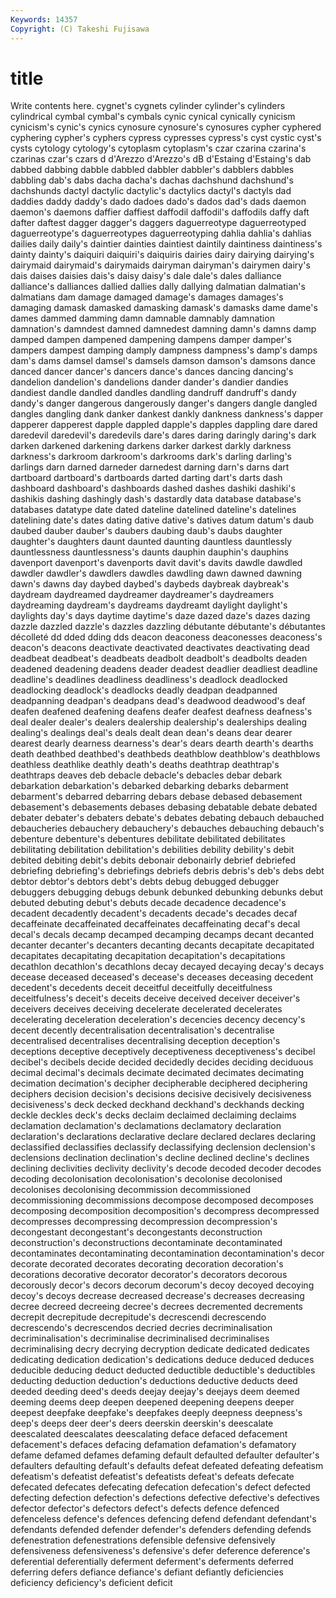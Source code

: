 ```yaml
---
Keywords: 14357 
Copyright: (C) Takeshi Fujisawa
---
```


# title

Write contents here.
 cygnet's cygnets cylinder cylinder's cylinders cylindrical cymbal cymbal's cymbals
cynic cynical cynically cynicism cynicism's cynic's cynics cynosure cynosure's cynosures
cypher cyphered cyphering cypher's cyphers cypress cypresses cypress's cyst cystic
cyst's cysts cytology cytology's cytoplasm cytoplasm's czar czarina czarina's czarinas
czar's czars d d'Arezzo d'Arezzo's dB d'Estaing d'Estaing's dab dabbed
dabbing dabble dabbled dabbler dabbler's dabblers dabbles dabbling dab's dabs
dacha dacha's dachas dachshund dachshund's dachshunds dactyl dactylic dactylic's dactylics
dactyl's dactyls dad daddies daddy daddy's dado dadoes dado's dados
dad's dads daemon daemon's daemons daffier daffiest daffodil daffodil's daffodils
daffy daft dafter daftest dagger dagger's daggers daguerreotype daguerreotyped daguerreotype's
daguerreotypes daguerreotyping dahlia dahlia's dahlias dailies daily daily's daintier dainties
daintiest daintily daintiness daintiness's dainty dainty's daiquiri daiquiri's daiquiris dairies
dairy dairying dairying's dairymaid dairymaid's dairymaids dairyman dairyman's dairymen dairy's
dais daises daisies dais's daisy daisy's dale dale's dales dalliance
dalliance's dalliances dallied dallies dally dallying dalmatian dalmatian's dalmatians dam
damage damaged damage's damages damages's damaging damask damasked damasking damask's
damasks dame dame's dames dammed damming damn damnable damnably damnation
damnation's damndest damned damnedest damning damn's damns damp damped dampen
dampened dampening dampens damper damper's dampers dampest damping damply dampness
dampness's damp's damps dam's dams damsel damsel's damsels damson damson's
damsons dance danced dancer dancer's dancers dance's dances dancing dancing's
dandelion dandelion's dandelions dander dander's dandier dandies dandiest dandle dandled
dandles dandling dandruff dandruff's dandy dandy's danger dangerous dangerously danger's
dangers dangle dangled dangles dangling dank danker dankest dankly dankness
dankness's dapper dapperer dapperest dapple dappled dapple's dapples dappling dare
dared daredevil daredevil's daredevils dare's dares daring daringly daring's dark
darken darkened darkening darkens darker darkest darkly darkness darkness's darkroom
darkroom's darkrooms dark's darling darling's darlings darn darned darneder darnedest
darning darn's darns dart dartboard dartboard's dartboards darted darting dart's
darts dash dashboard dashboard's dashboards dashed dashes dashiki dashiki's dashikis
dashing dashingly dash's dastardly data database database's databases datatype date
dated dateline datelined dateline's datelines datelining date's dates dating dative
dative's datives datum datum's daub daubed dauber dauber's daubers daubing
daub's daubs daughter daughter's daughters daunt daunted daunting dauntless dauntlessly
dauntlessness dauntlessness's daunts dauphin dauphin's dauphins davenport davenport's davenports davit
davit's davits dawdle dawdled dawdler dawdler's dawdlers dawdles dawdling dawn
dawned dawning dawn's dawns day daybed daybed's daybeds daybreak daybreak's
daydream daydreamed daydreamer daydreamer's daydreamers daydreaming daydream's daydreams daydreamt daylight
daylight's daylights day's days daytime daytime's daze dazed daze's dazes
dazing dazzle dazzled dazzle's dazzles dazzling débutante débutante's débutantes décolleté
dd dded dding dds deacon deaconess deaconesses deaconess's deacon's deacons
deactivate deactivated deactivates deactivating dead deadbeat deadbeat's deadbeats deadbolt deadbolt's
deadbolts deaden deadened deadening deadens deader deadest deadlier deadliest deadline
deadline's deadlines deadliness deadliness's deadlock deadlocked deadlocking deadlock's deadlocks deadly
deadpan deadpanned deadpanning deadpan's deadpans dead's deadwood deadwood's deaf deafen
deafened deafening deafens deafer deafest deafness deafness's deal dealer dealer's
dealers dealership dealership's dealerships dealing dealing's dealings deal's deals dealt
dean dean's deans dear dearer dearest dearly dearness dearness's dear's
dears dearth dearth's dearths death deathbed deathbed's deathbeds deathblow deathblow's
deathblows deathless deathlike deathly death's deaths deathtrap deathtrap's deathtraps deaves
deb debacle debacle's debacles debar debark debarkation debarkation's debarked debarking
debarks debarment debarment's debarred debarring debars debase debased debasement debasement's
debasements debases debasing debatable debate debated debater debater's debaters debate's
debates debating debauch debauched debaucheries debauchery debauchery's debauches debauching debauch's
debenture debenture's debentures debilitate debilitated debilitates debilitating debilitation debilitation's debilities
debility debility's debit debited debiting debit's debits debonair debonairly debrief
debriefed debriefing debriefing's debriefings debriefs debris debris's deb's debs debt
debtor debtor's debtors debt's debts debug debugged debugger debuggers debugging
debugs debunk debunked debunking debunks debut debuted debuting debut's debuts
decade decadence decadence's decadent decadently decadent's decadents decade's decades decaf
decaffeinate decaffeinated decaffeinates decaffeinating decaf's decal decal's decals decamp decamped
decamping decamps decant decanted decanter decanter's decanters decanting decants decapitate
decapitated decapitates decapitating decapitation decapitation's decapitations decathlon decathlon's decathlons decay
decayed decaying decay's decays decease deceased deceased's decease's deceases deceasing
decedent decedent's decedents deceit deceitful deceitfully deceitfulness deceitfulness's deceit's deceits
deceive deceived deceiver deceiver's deceivers deceives deceiving decelerate decelerated decelerates
decelerating deceleration deceleration's decencies decency decency's decent decently decentralisation decentralisation's
decentralise decentralised decentralises decentralising deception deception's deceptions deceptive deceptively deceptiveness
deceptiveness's decibel decibel's decibels decide decided decidedly decides deciding deciduous
decimal decimal's decimals decimate decimated decimates decimating decimation decimation's decipher
decipherable deciphered deciphering deciphers decision decision's decisions decisive decisively decisiveness
decisiveness's deck decked deckhand deckhand's deckhands decking deckle deckles deck's
decks declaim declaimed declaiming declaims declamation declamation's declamations declamatory declaration
declaration's declarations declarative declare declared declares declaring declassified declassifies declassify
declassifying declension declension's declensions declination declination's decline declined decline's declines
declining declivities declivity declivity's decode decoded decoder decodes decoding decolonisation
decolonisation's decolonise decolonised decolonises decolonising decommission decommissioned decommissioning decommissions decompose
decomposed decomposes decomposing decomposition decomposition's decompress decompressed decompresses decompressing decompression
decompression's decongestant decongestant's decongestants deconstruction deconstruction's deconstructions decontaminate decontaminated decontaminates
decontaminating decontamination decontamination's decor decorate decorated decorates decorating decoration decoration's
decorations decorative decorator decorator's decorators decorous decorously decor's decors decorum
decorum's decoy decoyed decoying decoy's decoys decrease decreased decrease's decreases
decreasing decree decreed decreeing decree's decrees decremented decrements decrepit decrepitude
decrepitude's decrescendi decrescendo decrescendo's decrescendos decried decries decriminalisation decriminalisation's decriminalise
decriminalised decriminalises decriminalising decry decrying decryption dedicate dedicated dedicates dedicating
dedication dedication's dedications deduce deduced deduces deducible deducing deduct deducted
deductible deductible's deductibles deducting deduction deduction's deductions deductive deducts deed
deeded deeding deed's deeds deejay deejay's deejays deem deemed deeming
deems deep deepen deepened deepening deepens deeper deepest deepfake deepfake's
deepfakes deeply deepness deepness's deep's deeps deer deer's deers deerskin
deerskin's deescalate deescalated deescalates deescalating deface defaced defacement defacement's defaces
defacing defamation defamation's defamatory defame defamed defames defaming default defaulted
defaulter defaulter's defaulters defaulting default's defaults defeat defeated defeating defeatism
defeatism's defeatist defeatist's defeatists defeat's defeats defecate defecated defecates defecating
defecation defecation's defect defected defecting defection defection's defections defective defective's
defectives defector defector's defectors defect's defects defence defenced defenceless defence's
defences defencing defend defendant defendant's defendants defended defender defender's defenders
defending defends defenestration defenestrations defensible defensive defensively defensiveness defensiveness's defensive's
defer deference deference's deferential deferentially deferment deferment's deferments deferred deferring
defers defiance defiance's defiant defiantly deficiencies deficiency deficiency's deficient deficit
